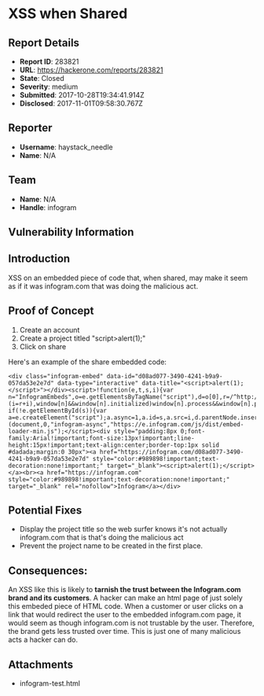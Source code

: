 # XSS when Shared

## Report Details
- **Report ID**: 283821
- **URL**: https://hackerone.com/reports/283821
- **State**: Closed
- **Severity**: medium
- **Submitted**: 2017-10-28T19:34:41.914Z
- **Disclosed**: 2017-11-01T09:58:30.767Z

## Reporter
- **Username**: haystack_needle
- **Name**: N/A

## Team
- **Name**: N/A
- **Handle**: infogram

## Vulnerability Information
## Introduction
XSS on an embedded piece of code that, when shared, may make it seem as if it was infogram.com that was doing the malicious act.

## Proof of Concept
1. Create an account
2. Create a project titled "script>alert(1);</script>"
3. Click on share 

Here's an example of the share embedded code:
```
<div class="infogram-embed" data-id="d08ad077-3490-4241-b9a9-057da53e2e7d" data-type="interactive" data-title="<script>alert(1);</script>"></div><script>!function(e,t,s,i){var n="InfogramEmbeds",o=e.getElementsByTagName("script"),d=o[0],r=/^http:/.test(e.location)?"http:":"https:";if(/^\/{2}/.test(i)&&(i=r+i),window[n]&&window[n].initialized)window[n].process&&window[n].process();else if(!e.getElementById(s)){var a=e.createElement("script");a.async=1,a.id=s,a.src=i,d.parentNode.insertBefore(a,d)}}(document,0,"infogram-async","https://e.infogram.com/js/dist/embed-loader-min.js");</script><div style="padding:8px 0;font-family:Arial!important;font-size:13px!important;line-height:15px!important;text-align:center;border-top:1px solid #dadada;margin:0 30px"><a href="https://infogram.com/d08ad077-3490-4241-b9a9-057da53e2e7d" style="color:#989898!important;text-decoration:none!important;" target="_blank"><script>alert(1);</script></a><br><a href="https://infogram.com" style="color:#989898!important;text-decoration:none!important;" target="_blank" rel="nofollow">Infogram</a></div>
```

## Potential Fixes
* Display the project title so the web surfer knows it's not actually infogram.com that is that's doing the malicious act
* Prevent the project name to be created in the first place. 


## Consequences:
An XSS like this is likely to **tarnish the trust between the Infogram.com brand and its customers**. A hacker can make an html page of just solely this embeded piece of HTML code. When a customer or user clicks on a link that would redirect the user to the embedded infogram.com page, it would seem as though infogram.com is not trustable by the user. Therefore, the brand gets less trusted over time. This is just one of many malicious acts a hacker can do.

## Attachments
- infogram-test.html
